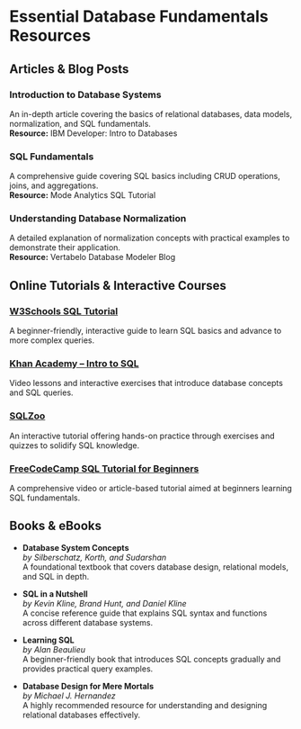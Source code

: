 # Essential Database Fundamentals Resources

## Articles & Blog Posts

### Introduction to Database Systems
An in-depth article covering the basics of relational databases, data models, normalization, and SQL fundamentals.  
**Resource:** IBM Developer: Intro to Databases

### SQL Fundamentals
A comprehensive guide covering SQL basics including CRUD operations, joins, and aggregations.  
**Resource:** Mode Analytics SQL Tutorial

### Understanding Database Normalization
A detailed explanation of normalization concepts with practical examples to demonstrate their application.  
**Resource:** Vertabelo Database Modeler Blog

## Online Tutorials & Interactive Courses

### [W3Schools SQL Tutorial](https://www.w3schools.com/sql/)
A beginner-friendly, interactive guide to learn SQL basics and advance to more complex queries.

### [Khan Academy – Intro to SQL](https://www.khanacademy.org/computing/computer-programming/sql)
Video lessons and interactive exercises that introduce database concepts and SQL queries.

### [SQLZoo](https://sqlzoo.net/)
An interactive tutorial offering hands-on practice through exercises and quizzes to solidify SQL knowledge.

### [FreeCodeCamp SQL Tutorial for Beginners](https://www.freecodecamp.org/news/learn-sql-basics-for-free/)
A comprehensive video or article-based tutorial aimed at beginners learning SQL fundamentals.

## Books & eBooks

- **Database System Concepts**  
  *by Silberschatz, Korth, and Sudarshan*  
  A foundational textbook that covers database design, relational models, and SQL in depth.

- **SQL in a Nutshell**  
  *by Kevin Kline, Brand Hunt, and Daniel Kline*  
  A concise reference guide that explains SQL syntax and functions across different database systems.

- **Learning SQL**  
  *by Alan Beaulieu*  
  A beginner-friendly book that introduces SQL concepts gradually and provides practical query examples.

- **Database Design for Mere Mortals**  
  *by Michael J. Hernandez*  
  A highly recommended resource for understanding and designing relational databases effectively.
